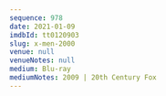 ```yaml
---
sequence: 978
date: 2021-01-09
imdbId: tt0120903
slug: x-men-2000
venue: null
venueNotes: null
medium: Blu-ray
mediumNotes: 2009 | 20th Century Fox
---
```

